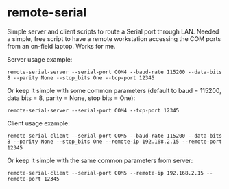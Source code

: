 # remote-serial
Simple server and client scripts to route a Serial port through LAN. Needed a simple, free script to have a remote workstation accessing the COM ports from an on-field laptop.
Works for me.

Server usage example:

```
remote-serial-server --serial-port COM4 --baud-rate 115200 --data-bits 8 --parity None --stop_bits One --tcp-port 12345
```
Or keep it simple with some common parameters (default to baud = 115200, data bits = 8, parity = None, stop bits = One):
```
remote-serial-server --serial-port COM4 --tcp-port 12345
```

Client usage example:
```
remote-serial-client --serial-port COM5 --baud-rate 115200 --data-bits 8 --parity None --stop_bits One --remote-ip 192.168.2.15 --remote-port 12345
```
Or keep it simple with the same common parameters from server:
```
remote-serial-client --serial-port COM5 --remote-ip 192.168.2.15 --remote-port 12345
```
